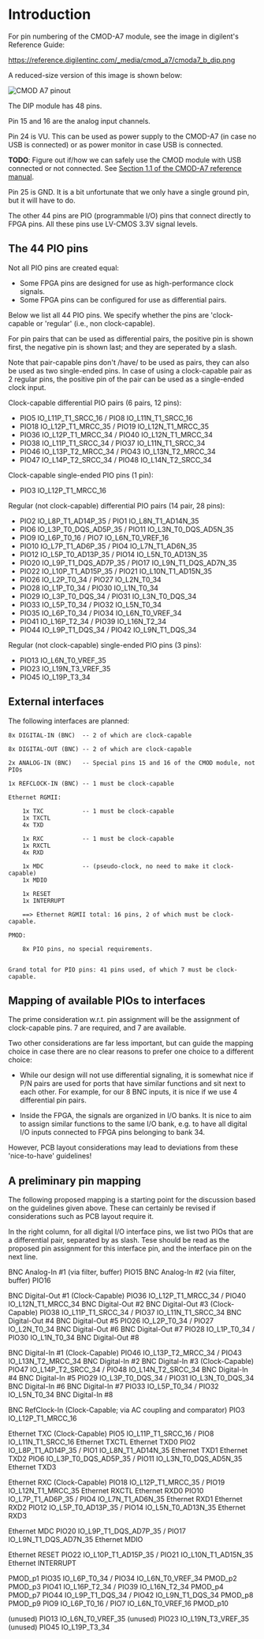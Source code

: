 
Introduction
============

For pin numbering of the CMOD-A7 module, see the image in digilent's Reference Guide:

https://reference.digilentinc.com/_media/cmod_a7/cmoda7_b_dip.png

A reduced-size version of this image is shown below:

![CMOD A7 pinout](cmoda7_b_dip_40pct.png)

The DIP module has 48 pins.

Pin 15 and 16 are the analog input channels.

Pin 24 is VU. This can be used as power supply to the CMOD-A7 (in case no USB is connected) or as
power monitor in case USB is connected.

**TODO**: Figure out if/how we can safely use the CMOD module with USB connected or not connected. See [Section 1.1 of the CMOD-A7 reference manual](https://reference.digilentinc.com/reference/programmable-logic/cmod-a7/reference-manual#power_input_options).

Pin 25 is GND. It is a bit unfortunate that we only have a single ground pin, but it will have to do.

The other 44 pins are PIO (programmable I/O) pins that connect directly to FPGA pins.
All these pins use LV-CMOS 3.3V signal levels.

The 44 PIO pins
---------------

Not all PIO pins are created equal:

  * Some FPGA pins are designed for use as high-performance clock signals.
  * Some FPGA pins can be configured for use as differential pairs.

Below we list all 44 PIO pins. We specify whether the pins are 'clock-capable or 'regular' (i.e., non clock-capable).

For pin pairs that can be used as differential pairs, the positive pin is shown first, the negative pin is shown last; and they
are seperated by a slash.

Note that pair-capable pins don't /have/ to be used as pairs, they can also be used as two single-ended pins.
In case of using a clock-capable pair as 2 regular pins, the positive pin of the pair can be used as a single-ended clock input.

Clock-capable differential PIO pairs (6 pairs, 12 pins):

  * PIO5       IO_L11P_T1_SRCC_16    /  PIO8       IO_L11N_T1_SRCC_16
  * PIO18      IO_L12P_T1_MRCC_35    /  PIO19      IO_L12N_T1_MRCC_35
  * PIO36      IO_L12P_T1_MRCC_34    /  PIO40      IO_L12N_T1_MRCC_34
  * PIO38      IO_L11P_T1_SRCC_34    /  PIO37      IO_L11N_T1_SRCC_34
  * PIO46      IO_L13P_T2_MRCC_34    /  PIO43      IO_L13N_T2_MRCC_34
  * PIO47      IO_L14P_T2_SRCC_34    /  PIO48      IO_L14N_T2_SRCC_34

Clock-capable single-ended PIO pins (1 pin):

  * PIO3       IO_L12P_T1_MRCC_16

Regular (not clock-capable) differential PIO pairs (14 pair, 28 pins):

  * PIO2       IO_L8P_T1_AD14P_35    /  PIO1       IO_L8N_T1_AD14N_35
  * PIO6       IO_L3P_T0_DQS_AD5P_35 /  PIO11      IO_L3N_T0_DQS_AD5N_35
  * PIO9       IO_L6P_T0_16          /  PIO7       IO_L6N_T0_VREF_16
  * PIO10      IO_L7P_T1_AD6P_35     /  PIO4       IO_L7N_T1_AD6N_35
  * PIO12      IO_L5P_T0_AD13P_35    /  PIO14      IO_L5N_T0_AD13N_35
  * PIO20      IO_L9P_T1_DQS_AD7P_35 /  PIO17      IO_L9N_T1_DQS_AD7N_35
  * PIO22      IO_L10P_T1_AD15P_35   /  PIO21      IO_L10N_T1_AD15N_35
  * PIO26      IO_L2P_T0_34          /  PIO27      IO_L2N_T0_34
  * PIO28      IO_L1P_T0_34          /  PIO30      IO_L1N_T0_34
  * PIO29      IO_L3P_T0_DQS_34      /  PIO31      IO_L3N_T0_DQS_34
  * PIO33      IO_L5P_T0_34          /  PIO32      IO_L5N_T0_34
  * PIO35      IO_L6P_T0_34          /  PIO34      IO_L6N_T0_VREF_34
  * PIO41      IO_L16P_T2_34         /  PIO39      IO_L16N_T2_34
  * PIO44      IO_L9P_T1_DQS_34      /  PIO42      IO_L9N_T1_DQS_34

Regular (not clock-capable) single-ended PIO pins (3 pins):

  * PIO13      IO_L6N_T0_VREF_35
  * PIO23      IO_L19N_T3_VREF_35
  * PIO45      IO_L19P_T3_34


External interfaces
-------------------

The following interfaces are planned:

    8x DIGITAL-IN (BNC)  -- 2 of which are clock-capable

    8x DIGITAL-OUT (BNC) -- 2 of which are clock-capable

    2x ANALOG-IN (BNC)   -- Special pins 15 and 16 of the CMOD module, not PIOs

    1x REFCLOCK-IN (BNC) -- 1 must be clock-capable

    Ethernet RGMII:

        1x TXC           -- 1 must be clock-capable
        1x TXCTL
        4x TXD

        1x RXC           -- 1 must be clock-capable
        1x RXCTL
        4x RXD

        1x MDC           -- (pseudo-clock, no need to make it clock-capable)
        1x MDIO

        1x RESET
        1x INTERRUPT

        ==> Ethernet RGMII total: 16 pins, 2 of which must be clock-capable.

    PMOD:

        8x PIO pins, no special requirements.


    Grand total for PIO pins: 41 pins used, of which 7 must be clock-capable.

Mapping of available PIOs to interfaces
---------------------------------------

The prime consideration w.r.t. pin assignment will be the assignment of clock-capable pins. 7 are required, and 7 are available.

Two other considerations are far less important, but can guide the mapping choice in case there are no clear reasons to prefer
one choice to a different choice:

* While our design will not use differential signaling, it is somewhat nice if P/N pairs are used for ports that have similar
  functions and sit next to each other. For example, for our 8 BNC inputs, it is nice if we use 4 differential pin pairs.

* Inside the FPGA, the signals are organized in I/O banks. It is nice to aim to assign similar functions to the same I/O bank,
  e.g. to have all digital I/O inputs connected to FPGA pins belonging to bank 34.

However, PCB layout considerations may lead to deviations from these 'nice-to-have' guidelines!

A preliminary pin mapping
-------------------------

The following proposed mapping is a starting point for the discussion based on the guidelines given above.
These can certainly be revised if considerations such as PCB layout require it.

In the right column, for all digital I/O interface pins, we list two PIOs that are a differential pair, separated by as slash.
Tese should be read as the proposed pin assignment for this interface pin, and the interface pin on the next line.

  BNC Analog-In #1 (via filter, buffer)                                    PIO15
  BNC Analog-In #2 (via filter, buffer)                                    PIO16

  BNC Digital-Out #1 (Clock-Capable)                                       PIO36      IO_L12P_T1_MRCC_34    /  PIO40      IO_L12N_T1_MRCC_34
  BNC Digital-Out #2
  BNC Digital-Out #3 (Clock-Capable)                                       PIO38      IO_L11P_T1_SRCC_34    /  PIO37      IO_L11N_T1_SRCC_34
  BNC Digital-Out #4
  BNC Digital-Out #5                                                       PIO26      IO_L2P_T0_34          /  PIO27      IO_L2N_T0_34
  BNC Digital-Out #6
  BNC Digital-Out #7                                                       PIO28      IO_L1P_T0_34          /  PIO30      IO_L1N_T0_34
  BNC Digital-Out #8

  BNC Digital-In #1 (Clock-Capable)                                        PIO46      IO_L13P_T2_MRCC_34    /  PIO43      IO_L13N_T2_MRCC_34
  BNC Digital-In #2
  BNC Digital-In #3 (Clock-Capable)                                        PIO47      IO_L14P_T2_SRCC_34    /  PIO48      IO_L14N_T2_SRCC_34
  BNC Digital-In #4
  BNC Digital-In #5                                                        PIO29      IO_L3P_T0_DQS_34      /  PIO31      IO_L3N_T0_DQS_34
  BNC Digital-In #6
  BNC Digital-In #7                                                        PIO33      IO_L5P_T0_34          /  PIO32      IO_L5N_T0_34
  BNC Digital-In #8

  BNC RefClock-In   (Clock-Capable; via AC coupling and comparator)        PIO3       IO_L12P_T1_MRCC_16

  Ethernet TXC      (Clock-Capable)                                        PIO5       IO_L11P_T1_SRCC_16    /  PIO8       IO_L11N_T1_SRCC_16
  Ethernet TXCTL
  Ethernet TXD0                                                            PIO2       IO_L8P_T1_AD14P_35    /  PIO1       IO_L8N_T1_AD14N_35
  Ethernet TXD1
  Ethernet TXD2                                                            PIO6       IO_L3P_T0_DQS_AD5P_35 /  PIO11      IO_L3N_T0_DQS_AD5N_35
  Ethernet TXD3

  Ethernet RXC      (Clock-Capable)                                        PIO18      IO_L12P_T1_MRCC_35    /  PIO19      IO_L12N_T1_MRCC_35
  Ethernet RXCTL
  Ethernet RXD0                                                            PIO10      IO_L7P_T1_AD6P_35     /  PIO4       IO_L7N_T1_AD6N_35
  Ethernet RXD1
  Ethernet RXD2                                                            PIO12      IO_L5P_T0_AD13P_35    /  PIO14      IO_L5N_T0_AD13N_35
  Ethernet RXD3

  Ethernet MDC                                                             PIO20      IO_L9P_T1_DQS_AD7P_35 /  PIO17      IO_L9N_T1_DQS_AD7N_35
  Ethernet MDIO

  Ethernet RESET                                                           PIO22      IO_L10P_T1_AD15P_35   /  PIO21      IO_L10N_T1_AD15N_35
  Ethernet INTERRUPT

  PMOD_p1                                                                  PIO35      IO_L6P_T0_34          /  PIO34      IO_L6N_T0_VREF_34
  PMOD_p2
  PMOD_p3                                                                  PIO41      IO_L16P_T2_34         /  PIO39      IO_L16N_T2_34
  PMOD_p4
  PMOD_p7                                                                  PIO44      IO_L9P_T1_DQS_34      /  PIO42      IO_L9N_T1_DQS_34
  PMOD_p8
  PMOD_p9                                                                  PIO9       IO_L6P_T0_16          /  PIO7       IO_L6N_T0_VREF_16
  PMOD_p10

  (unused)                                                                 PIO13      IO_L6N_T0_VREF_35
  (unused)                                                                 PIO23      IO_L19N_T3_VREF_35
  (unused)                                                                 PIO45      IO_L19P_T3_34
